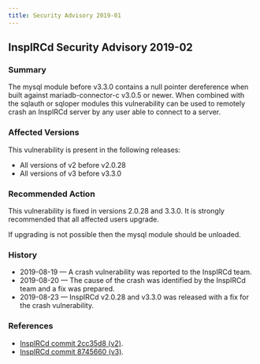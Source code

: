 ```yaml
---
title: Security Advisory 2019-01
---
```


## InspIRCd Security Advisory 2019-02

### Summary

The mysql module before v3.3.0 contains a null pointer dereference when built against mariadb-connector-c v3.0.5 or newer. When combined with the sqlauth or sqloper modules this vulnerability can be used to remotely crash an InspIRCd server by any user able to connect to a server.

### Affected Versions

This vulnerability is present in the following releases:

* All versions of v2 before v2.0.28
* All versions of v3 before v3.3.0

### Recommended Action

This vulnerability is fixed in versions 2.0.28 and 3.3.0. It is strongly recommended that all affected users upgrade.

If upgrading is not possible then the mysql module should be unloaded.

### History

* 2019-08-19 &mdash; A crash vulnerability was reported to the InspIRCd team.
* 2019-08-20 &mdash; The cause of the crash was identified by the InspIRCd team and a fix was prepared.
* 2019-08-23 &mdash; InspIRCd v2.0.28 and v3.3.0 was released with a fix for the crash vulnerability.

### References

* [InspIRCd commit 2cc35d8 (v2)](https://github.com/inspircd/inspircd/commit/2cc35d8625b7ea5cbd1d1ebb116aff86c5280162).
* [InspIRCd commit 8745660 (v3)](https://github.com/inspircd/inspircd/commit/8745660fcdac7c1b80c94cfc0ff60928cd4dd4b7).

